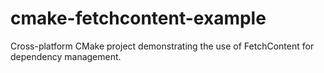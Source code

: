 # cmake-fetchcontent-example
Cross-platform CMake project demonstrating the use of FetchContent for dependency management.
